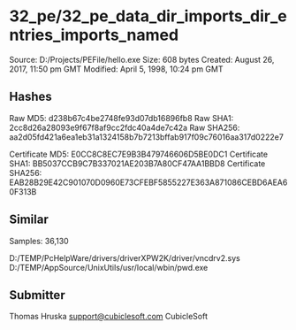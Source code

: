 32_pe/32_pe_data_dir_imports_dir_entries_imports_named
======================================================

Source:  D:/Projects/PEFile/hello.exe
Size:  608 bytes
Created:  August 26, 2017, 11:50 pm GMT
Modified:  April 5, 1998, 10:24 pm GMT

Hashes
------

Raw MD5:  d238b67c4be2748fe93d07db16896fb8
Raw SHA1:  2cc8d26a28093e9f67f8af9cc2fdc40a4de7c42a
Raw SHA256:  aa2d05fd421a6ea1eb31a1324158b7b7213bffab917f09c76016aa317d0222e7

Certificate MD5:  E0CC8C8EC7E9B3B479746606D5BE0DC1
Certificate SHA1:  BB5037CCB9C7B337021AE203B7A80CF47AA1BBD8
Certificate SHA256:  EAB28B29E42C901070D0960E73CFEBF5855227E363A871086CEBD6AEA60F313B

Similar
-------

Samples:  36,130

D:/TEMP/PcHelpWare/drivers/driverXPW2K/driver/vncdrv2.sys
D:/TEMP/AppSource/UnixUtils/usr/local/wbin/pwd.exe

Submitter
---------

Thomas Hruska
support@cubiclesoft.com
CubicleSoft
